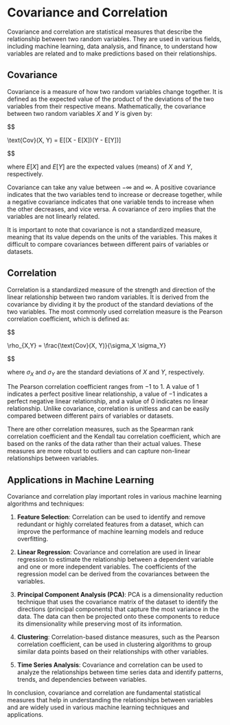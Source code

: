 # Covariance and Correlation

Covariance and correlation are statistical measures that describe the relationship between two random variables. They are used in various fields, including machine learning, data analysis, and finance, to understand how variables are related and to make predictions based on their relationships.

## Covariance

Covariance is a measure of how two random variables change together. It is defined as the expected value of the product of the deviations of the two variables from their respective means. Mathematically, the covariance between two random variables $X$ and $Y$ is given by:


$$

\text{Cov}(X, Y) = E[(X - E[X])(Y - E[Y])]

$$


where $E[X]$ and $E[Y]$ are the expected values (means) of $X$ and $Y$, respectively.

Covariance can take any value between $-\infty$ and $\infty$. A positive covariance indicates that the two variables tend to increase or decrease together, while a negative covariance indicates that one variable tends to increase when the other decreases, and vice versa. A covariance of zero implies that the variables are not linearly related.

It is important to note that covariance is not a standardized measure, meaning that its value depends on the units of the variables. This makes it difficult to compare covariances between different pairs of variables or datasets.

## Correlation

Correlation is a standardized measure of the strength and direction of the linear relationship between two random variables. It is derived from the covariance by dividing it by the product of the standard deviations of the two variables. The most commonly used correlation measure is the Pearson correlation coefficient, which is defined as:


$$

\rho_{X,Y} = \frac{\text{Cov}(X, Y)}{\sigma_X \sigma_Y}

$$


where $\sigma_X$ and $\sigma_Y$ are the standard deviations of $X$ and $Y$, respectively.

The Pearson correlation coefficient ranges from $-1$ to $1$. A value of $1$ indicates a perfect positive linear relationship, a value of $-1$ indicates a perfect negative linear relationship, and a value of $0$ indicates no linear relationship. Unlike covariance, correlation is unitless and can be easily compared between different pairs of variables or datasets.

There are other correlation measures, such as the Spearman rank correlation coefficient and the Kendall tau correlation coefficient, which are based on the ranks of the data rather than their actual values. These measures are more robust to outliers and can capture non-linear relationships between variables.

## Applications in Machine Learning

Covariance and correlation play important roles in various machine learning algorithms and techniques:

1. **Feature Selection**: Correlation can be used to identify and remove redundant or highly correlated features from a dataset, which can improve the performance of machine learning models and reduce overfitting.

2. **Linear Regression**: Covariance and correlation are used in linear regression to estimate the relationship between a dependent variable and one or more independent variables. The coefficients of the regression model can be derived from the covariances between the variables.

3. **Principal Component Analysis (PCA)**: PCA is a dimensionality reduction technique that uses the covariance matrix of the dataset to identify the directions (principal components) that capture the most variance in the data. The data can then be projected onto these components to reduce its dimensionality while preserving most of its information.

4. **Clustering**: Correlation-based distance measures, such as the Pearson correlation coefficient, can be used in clustering algorithms to group similar data points based on their relationships with other variables.

5. **Time Series Analysis**: Covariance and correlation can be used to analyze the relationships between time series data and identify patterns, trends, and dependencies between variables.

In conclusion, covariance and correlation are fundamental statistical measures that help in understanding the relationships between variables and are widely used in various machine learning techniques and applications.
